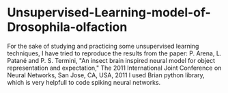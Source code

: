 # Unsupervised-Learning-model-of-Drosophila-olfaction
For the sake of studying and practicing some unsupervised learning techniques, I have tried to reproduce the results from the paper:
P. Arena, L. Patané and P. S. Termini, "An insect brain inspired neural model for object representation and expectation," The 2011 International Joint Conference on Neural Networks, San Jose, CA, USA, 2011
I used Brian python library, which is very helpfull to code spiking neural networks.
